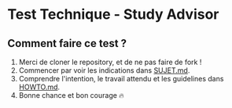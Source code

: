# Test Technique - Study Advisor

## Comment faire ce test ?

1. Merci de cloner le repository, et de ne pas faire de fork !
2. Commencer par voir les indications dans [SUJET.md](./SUJET.md).
3. Comprendre l'intention, le travail attendu et les guidelines dans [HOWTO.md](./HOWTO.md).
4. Bonne chance et bon courage 🔥
